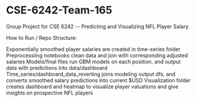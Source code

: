 # CSE-6242-Team-165
Group Project for CSE 6242 -- Predicting and Visualizing NFL Player Salary


How to Run / Repo Structure:

Exponentially smoothed player salaries are created in time-series folder
Preprocessiing notebooks clean data and join with corresponding adjusted salaries
Models/final files run GBM models on each position, and output data with predictions into data/dashboard
Time_series/dashboard_data_reverting joins modeling output dfs, and converts smoothed salary predictions into current $USD
Visualization folder creates dashboard and heatmap to visualize player valuations and give insights on prospective NFL players
